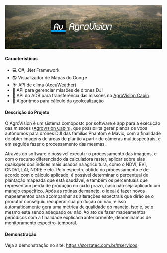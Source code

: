 ![Agro Vision](agro_vision_cover.png)

#### Características

- 💻 C#, .Net Framework
- 🌎 Visualizador de Mapas do Google
- ☀️ API de clima (AccuWeather)
- 🤖 API para gerenciar missões de drones DJI
- 📱 API do ADB para transferência das missões no [AgroVision Cabin](https://github.com/Rafa-Matheus/AgroVisionCabin)
- 🔢 Algoritmos para cálculo da geolocalização

#### Descrição do Projeto

O AgroVision é um sistema comoposto por software e app para a execução
das missões ([AgroVision Cabin](https://github.com/Rafa-Matheus/AgroVisionCabin)), que possibilita gerar planos de vôos autônomos para drones DJI das famílias
Phantom e Mavic, com a finalidade de obter imagens de áreas de plantio a partir de
câmeras multiespectrais, e em seguida fazer o processamento das mesmas.

Através do software é possível executar o processamento das imagens, e com
o recurso diferenciado da calculadora raster, aplicar sobre elas quaisquer dos índices
mais usados na agricultura, como o NDVI, EVI, GNDVI, LAI, NDRE e etc. Pelo espectro
obtido no processamento e de acordo com o cálculo aplicado, é possível determinar o
percentual de plantação mapeada que está saudável, e também os percentuais que
representam perda de produção no curto prazo, caso não seja aplicado um manejo
específico. Após as rotinas de manejo, o ideal é fazer novos mapeamentos para
acompanhar as alterações espectrais que dirão se o produtor conseguiu recuperar sua
produção ou não, e isso automaticamente gera uma métrica de qualidade do manejo,
isto é, se o mesmo está sendo adequado ou não. Ao ato de fazer mapeamentos
periódicos com a finalidade explicada anteriormente, denominamos de monitoramento
espectro-temporal.

#### Demonstração

Veja a demonstração no site:
https://sforzatec.com.br/#servicos